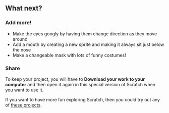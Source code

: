 
## What next?

### Add more!
+ Make the eyes googly by having them change direction as they move around
+ Add a mouth by creating a new sprite and making it always sit just below the nose
+ Make a changeable mask with lots of funny costumes!

### Share
To keep your project, you will have to **Download your work to your computer** and then open it again in this special version of Scratch when you want to use it.

If you want to have more fun exploring Scratch, then you could try out any of [these projects](https://projects.raspberrypi.org/en/projects?software%5B%5D=scratch&curriculum%5B%5D=%201).
